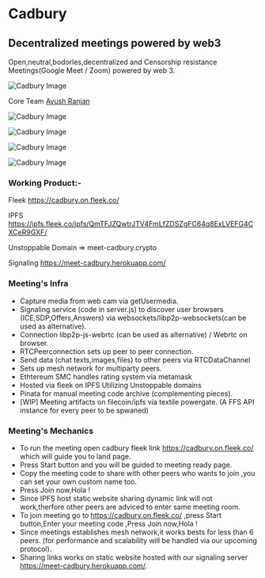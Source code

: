 # Cadbury
## Decentralized meetings powered by web3

Open,neutral,bodorles,decentralized and Censorship resistance Meetings(Google Meet / Zoom) powered by web 3.

![Cadbury Image](https://i.ibb.co/XscdngP/Screenshot-2020-08-09-at-11-49-15-AM.png)

Core Team [Ayush Ranjan](https://github.com/ranjan3118)  

![Cadbury Image](https://i.ibb.co/F5XMvXv/Screenshot-2020-08-09-at-11-49-54-AM.png)

![Cadbury Image](https://i.ibb.co/BqTCk34/Screenshot-2020-08-06-at-10-17-31-PM.png)

![Cadbury Image](https://i.ibb.co/S78vm7Z/Screenshot-2020-08-09-at-2-24-20-PM.png)

![Cadbury Image](https://i.ibb.co/KxDKsdf/Screenshot-2020-08-09-at-2-24-06-PM.png)

### Working Product:-

Fleek https://cadbury.on.fleek.co/

IPFS https://ipfs.fleek.co/ipfs/QmTFJZQwtrJTV4FmLfZDSZgFC64q8ExLVEFG4CXCeR9GXF/

Unstoppable Domain => meet-cadbury.crypto

Signaling https://meet-cadbury.herokuapp.com/


### Meeting's Infra
* Capture media from web cam via getUsermedia.
* Signaling service (code in server.js) to discover user browsers (ICE,SDP,Offers,Answers) via websockets/libp2p-websockets(can be used as alternative).
* Connection libp2p-js-webrtc (can be used as alternative) / Webrtc on browser.
* RTCPeerconnection sets up peer to peer connection.
* Send data (chat texts,images,files) to other peers via RTCDataChannel
* Sets up mesh network for multiparty peers.
* Ethtereum SMC handles rating system via metamask
* Hosted via fleek on IPFS Utilizing Unstoppable domains
* Pinata for manual meeting code archive (complementing pieces).
* [WIP] Meeting artifacts on filecoin/ipfs via textile powergate. (A FFS API instance for every peer to be spwaned)
 

### Meeting's Mechanics
* To run the meeting open cadbury fleek link https://cadbury.on.fleek.co/ which will guide you to land page.
* Press Start button and you will be guided to meeting ready page.
* Copy the meeting code to share with other peers who wants to join ,you can set your own custom name too.
* Press Join now,Hola !
* Since IPFS host static website sharing dynamic link will not work,therfore other peers are adviced to enter same meeting room.
* To join meeting go to https://cadbury.on.fleek.co/ ,press Start button,Enter your meeting code ,Press Join now,Hola !
* Since meetings establishes mesh network,it works bests for less than 6 peers. (for performance and scalability will be handled via our upcoming protocol).
* Sharing links works on static website hosted with our signaling server https://meet-cadbury.herokuapp.com/.





